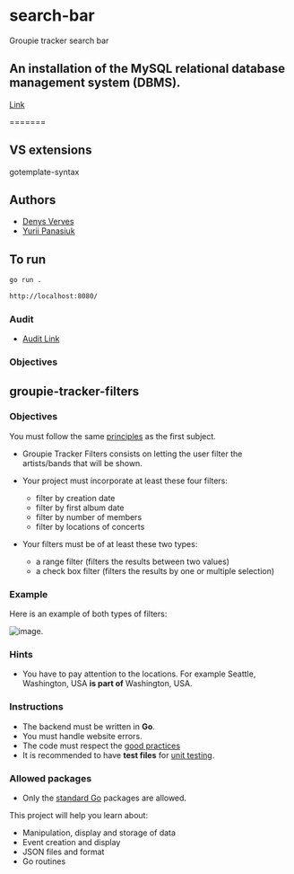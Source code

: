 # search-bar
Groupie tracker search bar

## An installation of the MySQL relational database management system (DBMS).

[Link](https://dev.mysql.com/doc/mysql-installation-excerpt/5.7/en/)

=======

## VS extensions

gotemplate-syntax

## Authors

- [Denys Verves](https://01.kood.tech/git/dverves)
- [Yurii Panasiuk](https://01.kood.tech/git/ypanasiu)

## To run

```bash
go run .
```

```bash
http://localhost:8080/
```
### Audit
- [Audit Link](https://github.com/01-edu/public/tree/master/subjects/groupie-tracker/filters/audit)

### Objectives

## groupie-tracker-filters

### Objectives

You must follow the same [principles](../README.md) as the first subject.

- Groupie Tracker Filters consists on letting the user filter the artists/bands that will be shown.

- Your project must incorporate at least these four filters:

  - filter by creation date
  - filter by first album date
  - filter by number of members
  - filter by locations of concerts

- Your filters must be of at least these two types:
  - a range filter (filters the results between two values)
  - a check box filter (filters the results by one or multiple selection)

### Example

Here is an example of both types of filters:

![image](filters_example.png).

### Hints

- You have to pay attention to the locations. For example Seattle, Washington, USA **is part of** Washington, USA.

### Instructions

- The backend must be written in **Go**.
- You must handle website errors.
- The code must respect the [good practices](../../good-practices/README.md)
- It is recommended to have **test files** for [unit testing](https://go.dev/doc/tutorial/add-a-test).

### Allowed packages

- Only the [standard Go](https://golang.org/pkg/) packages are allowed.

This project will help you learn about:

- Manipulation, display and storage of data
- Event creation and display
- JSON files and format
- Go routines